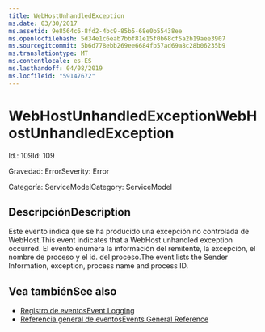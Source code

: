 ```yaml
---
title: WebHostUnhandledException
ms.date: 03/30/2017
ms.assetid: 9e8564c6-8fd2-4bc9-85b5-68e0b55438ee
ms.openlocfilehash: 5d34e1c6eab7bbf81e15f0b68cf5a2b19aee3907
ms.sourcegitcommit: 5b6d778ebb269ee6684fb57ad69a8c28b06235b9
ms.translationtype: MT
ms.contentlocale: es-ES
ms.lasthandoff: 04/08/2019
ms.locfileid: "59147672"
---
```

# <a name="webhostunhandledexception"></a><span data-ttu-id="8de62-102">WebHostUnhandledException</span><span class="sxs-lookup"><span data-stu-id="8de62-102">WebHostUnhandledException</span></span>
<span data-ttu-id="8de62-103">Id.: 109</span><span class="sxs-lookup"><span data-stu-id="8de62-103">Id: 109</span></span>  
  
 <span data-ttu-id="8de62-104">Gravedad: Error</span><span class="sxs-lookup"><span data-stu-id="8de62-104">Severity: Error</span></span>  
  
 <span data-ttu-id="8de62-105">Categoría: ServiceModel</span><span class="sxs-lookup"><span data-stu-id="8de62-105">Category: ServiceModel</span></span>  
  
## <a name="description"></a><span data-ttu-id="8de62-106">Descripción</span><span class="sxs-lookup"><span data-stu-id="8de62-106">Description</span></span>  
 <span data-ttu-id="8de62-107">Este evento indica que se ha producido una excepción no controlada de WebHost.</span><span class="sxs-lookup"><span data-stu-id="8de62-107">This event indicates that a WebHost unhandled exception occurred.</span></span> <span data-ttu-id="8de62-108">El evento enumera la información del remitente, la excepción, el nombre de proceso y el id. del proceso.</span><span class="sxs-lookup"><span data-stu-id="8de62-108">The event lists the Sender Information, exception, process name and process ID.</span></span>  
  
## <a name="see-also"></a><span data-ttu-id="8de62-109">Vea también</span><span class="sxs-lookup"><span data-stu-id="8de62-109">See also</span></span>

- [<span data-ttu-id="8de62-110">Registro de eventos</span><span class="sxs-lookup"><span data-stu-id="8de62-110">Event Logging</span></span>](../../../../../docs/framework/wcf/diagnostics/event-logging/index.md)
- [<span data-ttu-id="8de62-111">Referencia general de eventos</span><span class="sxs-lookup"><span data-stu-id="8de62-111">Events General Reference</span></span>](../../../../../docs/framework/wcf/diagnostics/event-logging/events-general-reference.md)
